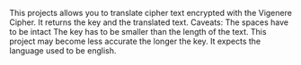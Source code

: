 This projects allows you to translate cipher text encrypted with 
the Vigenere Cipher. It returns the key and the translated text.
Caveats:
The spaces have to be intact
The key has to be smaller than the length of the text.
This project may become less accurate the longer the key.
It expects the language used to be english.
